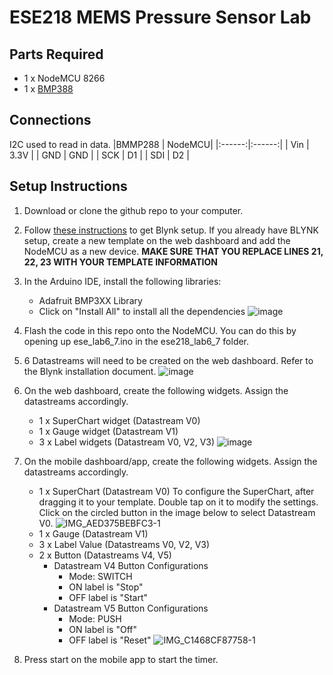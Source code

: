 # ESE218 MEMS Pressure Sensor Lab 

## Parts Required
- 1 x NodeMCU 8266
- 1 x [BMP388](https://www.adafruit.com/product/3966)

## Connections
I2C used to read in data.
|BMMP288 | NodeMCU|
|:------:|:------:|
|  Vin   |  3.3V  |
|  GND   |  GND   |
|  SCK   |  D1    |
|  SDI   |  D2    |
 
## Setup Instructions
1. Download or clone the github repo to your computer.
2. Follow [these instructions](https://docs.google.com/document/d/10YX97TspXGyPbyejvhkQ6DBXMTv6j4jiCOdM5Ycglfs/edit) to get Blynk setup. If you already have BLYNK setup, create a new template on the web dashboard and add the NodeMCU as a new device. **MAKE SURE THAT YOU REPLACE LINES 21, 22, 23 WITH YOUR TEMPLATE INFORMATION** 
3. In the Arduino IDE, install the following libraries:
    - Adafruit BMP3XX Library 
    - Click on "Install All" to install all the dependencies
    ![image](https://user-images.githubusercontent.com/13370293/141351346-d3e8db05-a1d7-424b-ae94-4cfede99bd67.png)

4. Flash the code in this repo onto the NodeMCU. You can do this by opening up ese_lab6_7.ino in the ese218_lab6_7 folder.
5. 6 Datastreams will need to be created on the web dashboard. Refer to the Blynk installation document.
  ![image](https://user-images.githubusercontent.com/13370293/141309947-42253f87-ee3b-43ba-bb3f-e73c3878c798.png)
6. On the web dashboard, create the following widgets. Assign the datastreams accordingly.
    - 1 x SuperChart widget (Datastream V0)
    - 1 x Gauge widget (Datastream V1)
    - 3 x Label widgets (Datastream V0, V2, V3)
  ![image](https://user-images.githubusercontent.com/13370293/141311223-81f55f72-dbc3-41c0-a2a9-d1feed8fe014.png)
7. On the mobile dashboard/app, create the following widgets. Assign the datastreams accordingly.
    - 1 x SuperChart (Datastream V0)
      To configure the SuperChart, after dragging it to your template. Double tap on it to modify the settings. Click on the circled button in the image below to select Datastream V0.
      ![IMG_AED375BEBFC3-1](https://user-images.githubusercontent.com/13370293/141351956-4db96baa-94cc-45ed-99bb-2f171682482c.jpeg)
    - 1 x Gauge (Datastream V1)
    - 3 x Label Value (Datastreams V0, V2, V3)
    - 2 x Button (Datastreams V4, V5)
      - Datastream V4 Button Configurations
        - Mode: SWITCH
        - ON label is "Stop"
        - OFF label is "Start"
      - Datastream V5 Button Configurations
        - Mode: PUSH
        - ON label is "Off"
        - OFF label is "Reset"
     ![IMG_C1468CF87758-1](https://user-images.githubusercontent.com/13370293/141312667-2ab3030f-7c16-48b0-9c44-8a35586f2756.jpeg)
8. Press start on the mobile app to start the timer.
